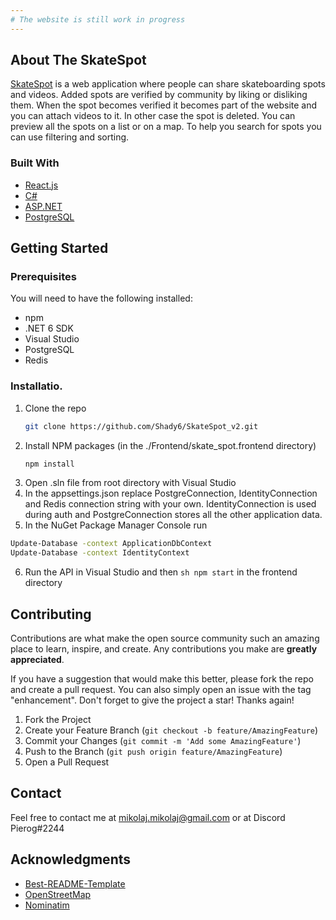 ```yaml
---
# The website is still work in progress
---
```


## About The SkateSpot
[SkateSpot](https://shady6.github.io/SkateSpot_v2/#/) is a web application where people can share skateboarding spots and videos. Added spots are verified by community by liking or disliking them. When the spot becomes verified it becomes part of the website and you can attach videos to it. In other case the spot is deleted. You can preview all the spots on a list or on a map. To help you search for spots you can use filtering and sorting.

### Built With
* [React.js](https://reactjs.org/)
* [C#](https://docs.microsoft.com/en-us/dotnet/csharp/)
* [ASP.NET](https://docs.microsoft.com/en-us/aspnet/core/?view=aspnetcore-6.0)
* [PostgreSQL](https://www.postgresql.org/)

## Getting Started
### Prerequisites
You will need to have the following installed:
- npm
- .NET 6 SDK
- Visual Studio
- PostgreSQL
- Redis

### Installatio.
1. Clone the repo
   ```sh
   git clone https://github.com/Shady6/SkateSpot_v2.git
   ```
2. Install NPM packages (in the ./Frontend/skate_spot.frontend directory)
   ```sh   
   npm install
   ```
3. Open .sln file from root directory with Visual Studio
4. In the appsettings.json replace PostgreConnection, IdentityConnection and Redis connection string with your own. IdentityConnection is used during auth and PostgreConnection stores all the other application data. 
5. In the NuGet Package Manager Console run
  ```sh
  Update-Database -context ApplicationDbContext
  Update-Database -context IdentityContext
  ```
6. Run the API in Visual Studio and then ```sh npm start``` in the frontend directory

## Contributing
Contributions are what make the open source community such an amazing place to learn, inspire, and create. Any contributions you make are **greatly appreciated**.

If you have a suggestion that would make this better, please fork the repo and create a pull request. You can also simply open an issue with the tag "enhancement".
Don't forget to give the project a star! Thanks again!

1. Fork the Project
2. Create your Feature Branch (`git checkout -b feature/AmazingFeature`)
3. Commit your Changes (`git commit -m 'Add some AmazingFeature'`)
4. Push to the Branch (`git push origin feature/AmazingFeature`)
5. Open a Pull Request

## Contact
Feel free to contact me at mikolaj.mikolaj@gmail.com or at Discord Pierog#2244

## Acknowledgments
* [Best-README-Template](https://github.com/othneildrew/Best-README-Template#top)
* [OpenStreetMap](https://www.openstreetmap.org/#map=7/52.022/19.138)
* [Nominatim](https://nominatim.org/)
